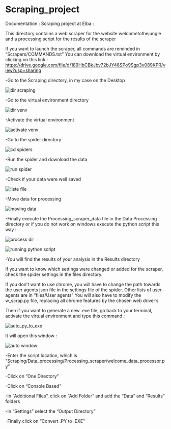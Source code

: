 # Scraping_project

Documentation :
Scraping project at Elba :

This directory contains a web scraper for the website welcometothejungle and a processing script for the results of the scraper

If you want to launch the scraper, all commands are reminded in “Scrapers/COMMANDS.txt”
You can download the virtual environment by clicking on this link : https://drive.google.com/file/d/189HbCBkJbv72bJY48SPo9Sgp3v089KPR/view?usp=sharing

-Go to the Scraping directory, in my case on the Desktop
 
 ![dir scraping](https://user-images.githubusercontent.com/59396030/179989053-8d657b26-1ce7-486e-b07c-f1bc03dfec19.png)

-Go to the virtual environment directory

![dir venv](https://user-images.githubusercontent.com/59396030/179989361-94456da3-9a40-4146-882a-23f4c33481c4.png)

 
-Activate the virtual environment

![activate venv](https://user-images.githubusercontent.com/59396030/179989415-f2327a06-4602-4195-be79-ed41d64e0257.png)

 
-Go to the spider directory

![cd spiders](https://user-images.githubusercontent.com/59396030/179989453-4858f715-360d-459f-b5cf-056fc02eba0f.png)

 
-Run the spider and download the data
 
 ![run spider](https://user-images.githubusercontent.com/59396030/179989531-11b03f0f-309b-4487-b605-e238dd16872d.png)

 
-Check if your data were well saved

![liste file](https://user-images.githubusercontent.com/59396030/179989573-e10ca8a6-998a-4fc6-9cc2-4ea4b68447c7.png)

 
-Move data for processing
 
 ![moving data](https://user-images.githubusercontent.com/59396030/179989631-c40989cb-d90e-420b-98b0-a93bfc454621.png)


-Finally execute the Processing_scraper_data file in the Data Processing directory or if you do not work on windows execute the python script this way :

![process dir](https://user-images.githubusercontent.com/59396030/179989809-4d115321-b9d0-43c4-b814-e5a57f816d1f.png)


![running python script](https://user-images.githubusercontent.com/59396030/179989853-9fb46a52-138e-42ad-b422-0d19cfac1f94.png)

-You will find the results of your analysis in the Results directory


If you want to know which settings were changed or added for the scraper, check the spider settings in the files directory.

If you don’t want to use chrome, you will have to change the path towards the user agents json file in the settings file of the spider. Other lists of user-agents are in “files/User agents”
You will also have to modify the w_scrap.py file, replacing all chrome features by the chosen web driver’s 

Then if you want to generate a new .exe file, go back to your terminal, activate the virtual environment and type this command :
 
 ![auto_py_to_exe](https://user-images.githubusercontent.com/59396030/179989945-1ef94a8a-c785-4f95-8e66-c09957b3a05e.png)

 
It will open this window :
 
![auto window](https://user-images.githubusercontent.com/59396030/179989898-9c6620ce-c5df-4cba-8769-d9e31897162c.png)


-Enter the script location, which is “Scraping/Data_processing/Processing_scraper/welcome_data_processor.py”

-Click on “One Directory”

-Click on “Console Based”

-In “Additional Files”, click on “Add Folder” and add the “Data” and “Results” folders

-In “Settings” select the “Output Directory”

-Finally click on “Convert .PY to .EXE”
